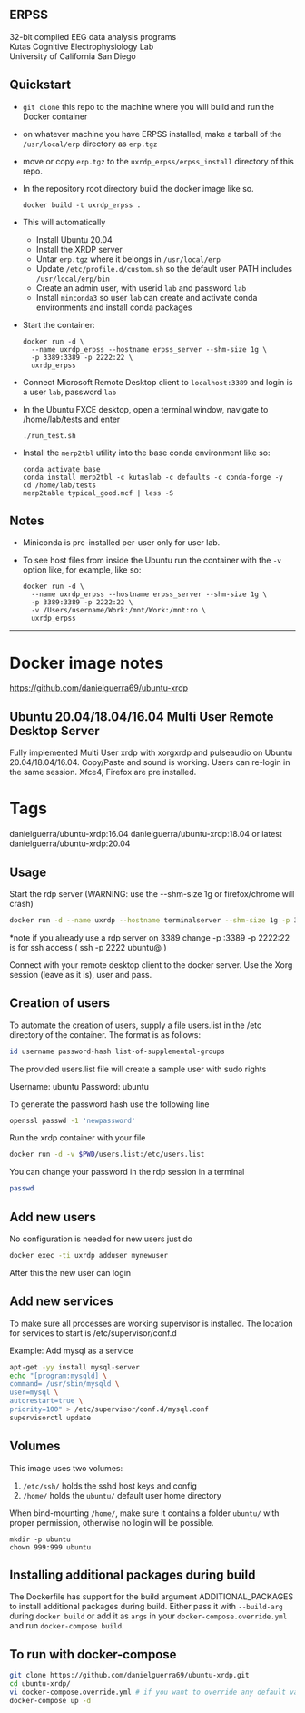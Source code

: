 ## ERPSS

32-bit compiled EEG data analysis programs  
Kutas Cognitive Electrophysiology Lab  
University of California San Diego  

## Quickstart

* `git clone` this repo to the machine where you will build and run the Docker container

* on whatever machine you have ERPSS installed, make a tarball of the `/usr/local/erp` directory as `erp.tgz`

* move or copy `erp.tgz` to the `uxrdp_erpss/erpss_install` directory of this repo.


* In the repository root directory build the docker image like so.

  ```
  docker build -t uxrdp_erpss .
  ```
  
* This will automatically
  * Install Ubuntu 20.04
  * Install the XRDP server
  * Untar `erp.tgz` where it belongs in `/usr/local/erp`
  * Update `/etc/profile.d/custom.sh` so the default user PATH includes `/usr/local/erp/bin`
  * Create an admin user, with userid `lab` and password `lab`
  * Install `minconda3` so user `lab` can create and activate conda environments and install conda packages

* Start the container:

  ```
  docker run -d \
	--name uxrdp_erpss --hostname erpss_server --shm-size 1g \
	-p 3389:3389 -p 2222:22 \
	uxrdp_erpss
   ```
* Connect Microsoft Remote Desktop client to ```localhost:3389```
and login is a user `lab`, password `lab`

* In the Ubuntu FXCE desktop, open a terminal window,  navigate to /home/lab/tests and enter

  ```./run_test.sh```
  
  
* Install the `merp2tbl` utility into the base conda environment like so:

  ```
  conda activate base
  conda install merp2tbl -c kutaslab -c defaults -c conda-forge -y
  cd /home/lab/tests
  merp2table typical_good.mcf | less -S
  ```

## Notes

* Miniconda is pre-installed per-user only for user lab.

* To see host files from inside the Ubuntu run the container with the `-v` option like, for example, like so:

  ```
  docker run -d \
	--name uxrdp_erpss --hostname erpss_server --shm-size 1g \
	-p 3389:3389 -p 2222:22 \
	-v /Users/username/Work:/mnt/Work:/mnt:ro \
	uxrdp_erpss
  ```


---

# Docker image notes
https://github.com/danielguerra69/ubuntu-xrdp

## Ubuntu 20.04/18.04/16.04  Multi User Remote Desktop Server

Fully implemented Multi User xrdp
with xorgxrdp and pulseaudio
on Ubuntu 20.04/18.04/16.04.
Copy/Paste and sound is working.
Users can re-login in the same session.
Xfce4, Firefox are pre installed.

# Tags

danielguerra/ubuntu-xrdp:16.04
danielguerra/ubuntu-xrdp:18.04  or latest
danielguerra/ubuntu-xrdp:20.04

## Usage

Start the rdp server
(WARNING: use the --shm-size 1g or firefox/chrome will crash)

```bash
docker run -d --name uxrdp --hostname terminalserver --shm-size 1g -p 3389:3389 -p 2222:22 danielguerra/ubuntu-xrdp:20.04
```
*note if you already use a rdp server on 3389 change -p <my-port>:3389
	  -p 2222:22 is for ssh access ( ssh -p 2222 ubuntu@<docker-ip> )

Connect with your remote desktop client to the docker server.
Use the Xorg session (leave as it is), user and pass.

## Creation of users

To automate the creation of users, supply a file users.list in the /etc directory of the container.
The format is as follows:

```bash
id username password-hash list-of-supplemental-groups
```

The provided users.list file will create a sample user with sudo rights

Username: ubuntu
Password: ubuntu

To generate the password hash use the following line

```bash
openssl passwd -1 'newpassword'
```

Run the xrdp container with your file

```bash
docker run -d -v $PWD/users.list:/etc/users.list
```

You can change your password in the rdp session in a terminal

```bash
passwd
```

## Add new users

No configuration is needed for new users just do

```bash
docker exec -ti uxrdp adduser mynewuser
```

After this the new user can login

## Add new services

To make sure all processes are working supervisor is installed.
The location for services to start is /etc/supervisor/conf.d

Example: Add mysql as a service

```bash
apt-get -yy install mysql-server
echo "[program:mysqld] \
command= /usr/sbin/mysqld \
user=mysql \
autorestart=true \
priority=100" > /etc/supervisor/conf.d/mysql.conf
supervisorctl update
```

## Volumes
This image uses two volumes:
1. `/etc/ssh/` holds the sshd host keys and config
2. `/home/` holds the `ubuntu/` default user home directory

When bind-mounting `/home/`, make sure it contains a folder `ubuntu/` with proper permission, otherwise no login will be possible.

```
mkdir -p ubuntu
chown 999:999 ubuntu
```

## Installing additional packages during build

The Dockerfile has support for the build argument ADDITIONAL_PACKAGES to install additional packages during build. Either pass it with `--build-arg` during `docker build` or add it 
as `args` in your `docker-compose.override.yml` and run `docker-compose build`.

## To run with docker-compose

```bash
git clone https://github.com/danielguerra69/ubuntu-xrdp.git
cd ubuntu-xrdp/
vi docker-compose.override.yml # if you want to override any default value
docker-compose up -d
```
